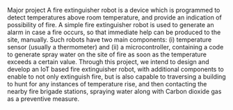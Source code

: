 Major project 
 A fire extinguisher robot is a device which is programmed to detect temperatures
above room temperature, and provide an indication of possibility of fire. A simple fire
extinguisher robot is used to generate an alarm in case a fire occurs, so that immediate help
can be produced to the site, manually.
Such robots have two main components: (i) temperature sensor (usually a thermometer) and
(ii) a microcontroller, containing a code to generate spray water on the site of fire as soon as
the temperature exceeds a certain value.
Through this project, we intend to design and develop an IoT based fire extinguisher robot,
with additional components to enable to not only extinguish fire, but is also capable to
traversing a building to hunt for any instances of temperature rise, and then contacting the
nearby fire brigade stations, spraying water along with Carbon dioxide gas as a preventive
measure.
